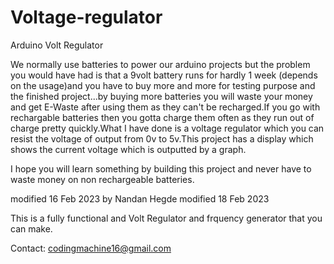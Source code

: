 # Voltage-regulator
 Arduino Volt Regulator
  
  We normally use batteries to power our arduino projects but the problem
  you would have had is that a 9volt battery runs for hardly 1 week
  (depends on the usage)and you have to buy more and more for testing
  purpose and the finished project...by buying more batteries you will
  waste your money and get E-Waste after using them as they can't be
  recharged.If you go with rechargable batteries then you gotta charge 
  them often as they run out of charge pretty quickly.What I have done 
  is a voltage regulator which you can resist the voltage of output 
  from 0v to 5v.This project has a display which shows the current 
  voltage which is outputted by a graph.

  I hope you will learn something by building this project and never have to waste money on non rechargeable batteries.

  modified 16 Feb 2023
  by Nandan Hegde
  modified 18 Feb 2023
 
  This is a fully functional and Volt Regulator and frquency generator that you can make.

  
  Contact:
  codingmachine16@gmail.com
